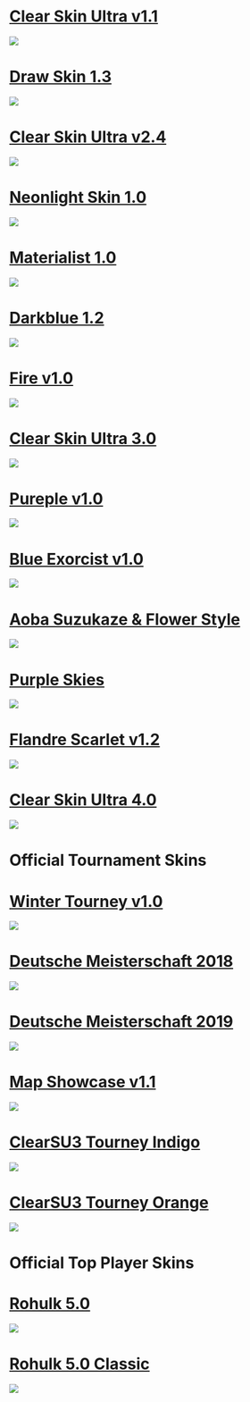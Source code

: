 # [Clear Skin Ultra v1.1](https://osu.ppy.sh/forum/t/268369)

![](https://i.ppy.sh/a2df6f0e72075486bbfe9fe6bbb5b69cdb33b717/687474703a2f2f7075752e73682f64435861382f333637666632333332392e6a7067)

# [Draw Skin 1.3](https://osu.ppy.sh/forum/t/303007)

![](https://i.ppy.sh/e9e9bf46bcd95e64fe61e0d2ceea7d5f9ef4649d/687474703a2f2f7075752e73682f46377138512f363366383637623964322e6a7067)

# [Clear Skin Ultra v2.4](https://osu.ppy.sh/forum/t/300001)

![](https://i.ppy.sh/976c33db438b726fa8ed3424c562404e28f1a481/687474703a2f2f7075752e73682f463771674b2f653965386435336563632e6a7067)

# [Neonlight Skin 1.0](https://osu.ppy.sh/forum/t/307973)

![](http://puu.sh/FnkU5/c657dc5674.jpg)

# [Materialist 1.0](https://osu.ppy.sh/forum/t/440774)

![](https://i.ppy.sh/76945f479e1d06e84746a1dcffedb488962f96b3/687474703a2f2f7075752e73682f4637705a7a2f636531356631616532332e6a7067)

# [Darkblue 1.2](https://osu.ppy.sh/forum/t/611349)

![](https://i.ppy.sh/e885c2d8f577661e22374156669fc2a9ee7d1185/68747470733a2f2f6f73752e7070792e73682f73732f38343534333734)

# [Fire v1.0](https://osu.ppy.sh/community/forums/topics/531064)

![](https://i.ppy.sh/f0db6c02cd18590a943b9a3551f9c28477ed9d99/68747470733a2f2f6f73752e7070792e73682f73732f31343435323533312f30333331)

# [Clear Skin Ultra 3.0](https://osu.ppy.sh/forum/t/606260)

![](https://i.ppy.sh/8f7de304f7ae8622de676cc2cea1e162204f2e65/68747470733a2f2f6f73752e7070792e73682f73732f38333435333539)

# [Pureple v1.0](https://osu.ppy.sh/forum/t/644205)

![](https://i.ppy.sh/6d694043a1fd637557e6ac472c2a7525d76b2384/68747470733a2f2f6f73752e7070792e73682f73732f39313233333433)

# [Blue Exorcist v1.0](https://osu.ppy.sh/forum/t/648109)

![](https://i.ppy.sh/4fe8e8b7ff7299d346c0324d6cdde71b2cdab648/68747470733a2f2f6f73752e7070792e73682f73732f39323033393635)

# [Aoba Suzukaze & Flower Style](https://osu.ppy.sh/forum/t/678795)

![](https://i.ppy.sh/49983e6d32141c3ac8b31df928b756d3b1d5cf1b/68747470733a2f2f6f73752e7070792e73682f73732f39383130333831)

# [Purple Skies](https://osu.ppy.sh/forum/t/743324)

![](https://i.ppy.sh/54a57bb8d8d25dd492ead37d8a3e68a88941ecf3/68747470733a2f2f6f73752e7070792e73682f73732f3130393034373433)

# [Flandre Scarlet v1.2](https://osu.ppy.sh/forum/t/831748)

![](https://i.ppy.sh/c3cb989a587108b753db480ff1445148a49e0655/68747470733a2f2f6f73752e7070792e73682f73732f3132313733393531)

# [Clear Skin Ultra 4.0](https://osu.ppy.sh/forum/t/887468)

![](https://i.ppy.sh/7dce146b549718fe8b77fd71e8d30e4f759be50b/68747470733a2f2f6f73752e7070792e73682f73732f3132393436373439)

# Official Tournament Skins

# [Winter Tourney v1.0](https://www.dropbox.com/s/45k0h4a0dxl2lh3/Winter%20Tourney%20v1.0.osk?dl=1)

![](https://osu.ppy.sh/ss/13925997/965b)

# [Deutsche Meisterschaft 2018](https://www.dropbox.com/s/b89gptbh730d5vm/Deutsche%20Meisterschaft%202018.osk?dl=1)

![](https://osu.ppy.sh/ss/13926040/b68e)

# [Deutsche Meisterschaft 2019](https://www.dropbox.com/s/lo5brxm06kjpalm/Deutsche%20Meisterschaft%202019.osk?dl=1)

![](https://osu.ppy.sh/ss/13925949/5556)

# [Map Showcase v1.1](https://www.dropbox.com/s/em3owalbpqo5umv/Map%20Showcase%20v1.1.osk?dl=1)

![](https://osu.ppy.sh/ss/13925982/5710)

# [ClearSU3 Tourney Indigo](https://www.dropbox.com/s/4w00d1nerdqc1dk/ClearSU3%20Tourney%20Indigo.osk?dl=1)

![](https://osu.ppy.sh/ss/13926070/bb31)

# [ClearSU3 Tourney Orange](https://www.dropbox.com/s/ofvitftuc0mxcn1/ClearSU3%20Tourney%20Orange.osk?dl=1)

![](https://osu.ppy.sh/ss/13926085/4dc7)

# Official Top Player Skins


# [Rohulk 5.0](https://www.dropbox.com/s/bi6au6d9a51qlug/Rohulk%205.0.osk?dl=1)

![](https://osu.ppy.sh/ss/13955075/c031)

# [Rohulk 5.0 Classic](https://www.dropbox.com/s/4qupvh455nv77w5/Rohulk%205.0%20Classic.osk?dl=1)

![](https://osu.ppy.sh/ss/13955085/1702)
